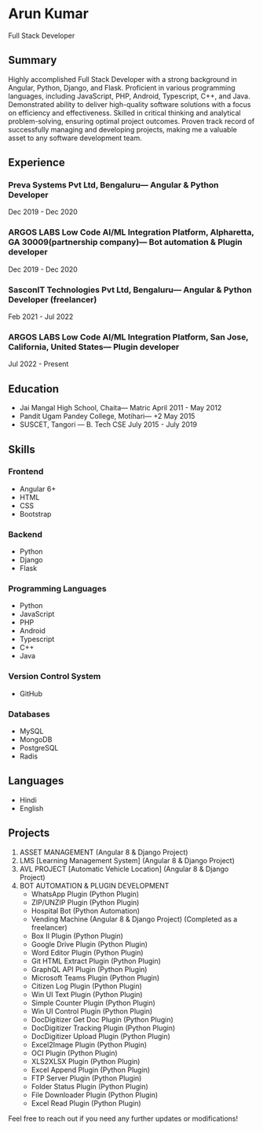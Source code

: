 # Arun Kumar
Full Stack Developer

## Summary
Highly accomplished Full Stack Developer with a strong background in Angular, Python, Django, and Flask. Proficient in various programming languages, including JavaScript, PHP, Android, Typescript, C++, and Java. Demonstrated ability to deliver high-quality software solutions with a focus on efficiency and effectiveness. Skilled in critical thinking and analytical problem-solving, ensuring optimal project outcomes. Proven track record of successfully managing and developing projects, making me a valuable asset to any software development team.

## Experience
### Preva Systems Pvt Ltd, Bengaluru— Angular & Python Developer
Dec 2019 - Dec 2020

### ARGOS LABS Low Code AI/ML Integration Platform, Alpharetta, GA 30009(partnership company)— Bot automation & Plugin developer
Dec 2019 - Dec 2020

### SasconIT Technologies Pvt Ltd, Bengaluru— Angular & Python Developer (freelancer)
Feb 2021 - Jul 2022

### ARGOS LABS Low Code AI/ML Integration Platform, San Jose, California, United States— Plugin developer
Jul 2022 - Present

## Education
- Jai Mangal High School, Chaita— Matric
  April 2011 - May 2012
- Pandit Ugam Pandey College, Motihari— +2
  May 2015
- SUSCET, Tangori — B. Tech CSE
  July 2015 - July 2019

## Skills
### Frontend
- Angular 6+
- HTML
- CSS
- Bootstrap

### Backend
- Python
- Django
- Flask

### Programming Languages
- Python
- JavaScript
- PHP
- Android
- Typescript
- C++
- Java

### Version Control System
- GitHub

### Databases
- MySQL
- MongoDB
- PostgreSQL
- Radis

## Languages
- Hindi
- English

## Projects
1) ASSET MANAGEMENT (Angular 8 & Django Project)
2) LMS [Learning Management System] (Angular 8 & Django Project)
3) AVL PROJECT [Automatic Vehicle Location] (Angular 8 & Django Project)
4) BOT AUTOMATION & PLUGIN DEVELOPMENT
   - WhatsApp Plugin (Python Plugin)
   - ZIP/UNZIP Plugin (Python Plugin)
   - Hospital Bot (Python Automation)
   - Vending Machine (Angular 8 & Django Project) (Completed as a freelancer)
   - Box II Plugin (Python Plugin)
   - Google Drive Plugin (Python Plugin)
   - Word Editor Plugin (Python Plugin)
   - Git HTML Extract Plugin (Python Plugin)
   - GraphQL API Plugin (Python Plugin)
   - Microsoft Teams Plugin (Python Plugin)
   - Citizen Log Plugin (Python Plugin)
   - Win UI Text Plugin (Python Plugin)
   - Simple Counter Plugin (Python Plugin)
   - Win UI Control Plugin (Python Plugin)
   - DocDigitizer Get Doc Plugin (Python Plugin)
   - DocDigitizer Tracking Plugin (Python Plugin)
   - DocDigitizer Upload Plugin (Python Plugin)
   - Excel2Image Plugin (Python Plugin)
   - OCI Plugin (Python Plugin)
   - XLS2XLSX Plugin (Python Plugin)
   - Excel Append Plugin (Python Plugin)
   - FTP Server Plugin (Python Plugin)
   - Folder Status Plugin (Python Plugin)
   - File Downloader Plugin (Python Plugin)
   - Excel Read Plugin (Python Plugin)

Feel free to reach out if you need any further updates or modifications!
